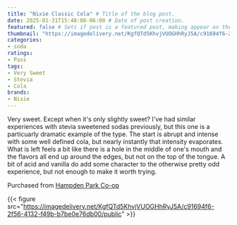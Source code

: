 ```yaml
---
title: "Nixie Classic Cola" # Title of the blog post.
date: 2025-01-31T15:48:08-06:00 # Date of post creation.
featured: false # Sets if post is a featured post, making appear on the home page side bar.
thumbnail: "https://imagedelivery.net/KgfQTd5KhvjVUOGHhRyJ5A/c91694f6-2f56-4132-f49b-b7be0e76db00/thumb"
categories:
- soda
ratings:
- Pass
tags:
- Very Sweet
- Stevia
- Cola
brands:
- Nixie
---
```


Very sweet. Except when it's only slightly sweet? I've had similar experiences with stevia sweetened sodas previously, but this one is a particuarly dramatic example of the type. The start is abrupt and intense with some well defined cola, but nearly instantly that intensity evaporates. What is left feels a bit like there is a hole in the middle of one's mouth and the flavors all end up around the edges, but not on the top of the tongue. A bit of acid and vanilla do add some character to the otherwise pretty odd experience, but not enough to make it worth trying.

Purchased from [Hampden Park Co-op](https://www.hampdencoop.com/)

{{< figure src="https://imagedelivery.net/KgfQTd5KhvjVUOGHhRyJ5A/c91694f6-2f56-4132-f49b-b7be0e76db00/public" >}}
